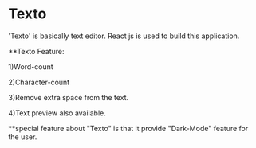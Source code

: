 # Texto
'Texto' is basically text editor.  React js is used to build this application.

**Texto Feature:

1)Word-count

2)Character-count

3)Remove extra space from the text.

4)Text preview also available.


**special  feature about "Texto" is that it provide "Dark-Mode" feature for the user.
